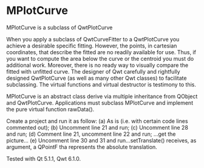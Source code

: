 MPlotCurve
==========

MPlotCurve is a subclass of QwtPlotCurve

When you apply a subclass of QwtCurveFitter to a QwtPlotCurve you achieve a desirable specific fitting. However, the points, in cartesian coordinates, that describe the fitted are no readily available for use. Thus, if you want to compute the area below the curve or the centroid you must do additional work. Moreover, there is no ready way to visually compare the fitted with unfitted curve. The designer of Qwt carefully and rightfully designed QwtPlotCurve (as well as many other Qwt classes) to facilitate subclassing. The virtual functions and virtual destructor is testimony to this.

MPlotCurve is an abstract class derive via multiple inheritance from QObject and QwtPlotCurve. Applications must subclass MPlotCurve and implement the pure virtual function rawData(). 

Create a project and run it as follow: (a) As is (i.e. with certain code lines commented out); (b) Uncomment line 21 and run; (c) Uncomment line 28 and run; (d) Comment line 21, uncomment line 22 and run; ...get the picture... (e) Uncomment line 30 and 31 and run...setTranslate() receives, as argument, a QPointF tha represents the absolute translation.

Tested with Qt 5.1.1, Qwt 6.1.0.



